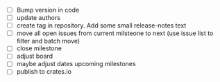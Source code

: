 - [ ] Bump version in code 
- [ ] update authors
- [ ] create tag in repository. Add some small release-notes text
- [ ] move all open issues from current milsteone to next (use issue list to filter and batch move)
- [ ] close milestone
- [ ] adjust board
- [ ] maybe adjust dates upcoming milestones
- [ ] publish to crates.io
